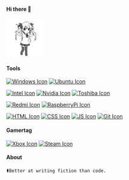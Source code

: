 #### Hi there 👋

<!--
**Xrunes/xrunes** is a ✨ _special_ ✨ repository because its `README.md` (this file) appears on your GitHub profile.

Here are some ideas to get you started:

- 🔭 I’m currently working on ...
- 🌱 I’m currently learning ...
- 👯 I’m looking to collaborate on ...
- 🤔 I’m looking for help with ...
- 💬 Ask me about ...
- 📫 How to reach me: ...
- 😄 Pronouns: ...
- ⚡ Fun fact: ...
-->

<p>
    <img src="https://raw.githubusercontent.com/Xrunes/xrunes/main/Pani_poni_dash.gif" width="100px" height="100px">
</p>

#### Tools

[![Windows Icon](https://img.shields.io/badge/Windows-11-0078D6?style=flat-square&logo=Windows)](https://www.microsoft.com/zh-cn/software-download/windows11)
[![Ubuntu Icon](https://img.shields.io/badge/Ubuntu-20.04%20LTS-E95420?style=flat-square&logo=Ubuntu)](https://cn.ubuntu.com/download)

[![Intel Icon](https://img.shields.io/badge/Intel-i5--10400F-0071C5?style=flat-square&logo=intel)](https://ark.intel.com/content/www/cn/zh/ark/products/199278/intel-core-i5-10400f-processor-12m-cache-up-to-4-30-ghz.html?wapkw=i5%2010400f)
[![Nvidia Icon](https://img.shields.io/badge/NVIDIA-RTX%202060-76B900?style=flat-square&logo=NVIDIA)](https://www.nvidia.cn/geforce/graphics-cards/rtx-2060/)
[![Toshiba Icon](https://img.shields.io/badge/TOSHIBA-P300-FF0000?style=flat-square&logo=TOSHIBA)](https://toshiba-semicon-storage.com/cn/canvio/product/internal/p300.html)

<!--[![](https://img.shields.io/badge/Redmi-Note%207-FA6709?style=flat-square&logo=Xiaomi)](https://www.mi.com/redminote7)纪念我退役的Redmi Note 7-->
<!--[![](https://img.shields.io/badge/Redmi-Note%209-FA6709?style=flat-square&logo=Xiaomi)](https://www.mi.com/redminote9-4g)纪念Redmi Note 9已退役-->
[![Redmi Icon](https://img.shields.io/badge/Redmi-Note%2012%20Turbo-FA6709?style=flat-square&logo=Xiaomi)](https://www.mi.com/redmi-note-12-turbo)
[![RaspberryPi Icon](https://img.shields.io/badge/Raspberry%20Pi-4B-C51A4A?style=flat-square&logo=Raspberry%20Pi)](https://www.raspberrypi.org/products/raspberry-pi-4-model-b/)
<!--[![Surface Icon](https://img.shields.io/badge/Microsoft-Surface%20Pro%206-5e5e5e?style=flat-square&logo=microsoft&logoColor=ffffff)](https://www.microsoft.com/en-us/surface/devices/surface-pro-6)纪念已退役的Surface-->
<!--[![](https://img.shields.io/badge/Audio--Technica-WS660BT-000000?style=flat-square&logo=Audio-Technica)](https://www.audio-technica.com.cn/index.php?op=productdetails&pid=1207&cid=30&sid=50)纪念我退役的WS660BT-->

[![HTML Icon](https://img.shields.io/badge/HTML-e34f26?style=flat-square&logo=html5&logoColor=ffffff)](https://www.w3.org/TR/html52/)
[![CSS Icon](https://img.shields.io/badge/CSS-1572b6?style=flat-square&logo=css3&logoColor=ffffff)](https://www.w3.org/TR/css-2020/)
[![JS Icon](https://img.shields.io/badge/JavaScript-f7df1e?style=flat-square&logo=javascript&logoColor=ffffff)](https://www.javascript.com/)
[![Git Icon](https://img.shields.io/badge/Git-f05032?style=flat-square&logo=git&logoColor=ffffff)](https://git-scm.com)

#### Gamertag

[![Xbox Icon](https://img.shields.io/badge/Xbox-MinoriKnight-107C10?style=flat-square&logo=xbox)](https://www.trueachievements.com/gamer/MinoriKnight)
[![Steam Icon](https://img.shields.io/badge/Steam-夏露恩-000000?style=flat-square&logo=steam)](https://steamcommunity.com/profiles/riorioko/)

#### About

<!--🦜Arfeise is a fictional name, what stands for beauty, integrity, bravery.
💕You alse could call my nickname Xrunes. -->
```text
⚰️Better at writing fiction than code.
```
